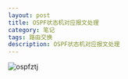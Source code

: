 ```yaml
---
layout: post
title: OSPF状态机对应报文处理
category: 笔记
tags: 路由交换
description: OSPF状态机对应报文处理
---
```

![ospfztj](http://blog.vmsdn.com/folder/ospfztj.jpg)	
	 
